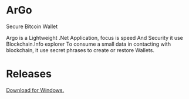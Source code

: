 # ArGo
Secure Bitcoin Wallet

Argo is a Lightweight .Net Application, focus is speed And Security it use Blockchain.Info explorer To consume a small data in contacting with blockchain, it use secret phrases to create or restore Wallets.

# Releases

<a href="https://github.com/aratzky/ArGo/releases">Download for Windows.</a>
